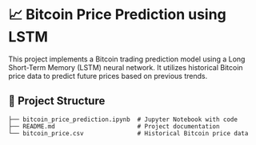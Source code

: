 # 📈 Bitcoin Price Prediction using LSTM

This project implements a Bitcoin trading prediction model using a Long Short-Term Memory (LSTM) neural network. It utilizes historical Bitcoin price data to predict future prices based on previous trends.

## 📂 Project Structure

```plaintext
├── bitcoin_price_prediction.ipynb  # Jupyter Notebook with code
├── README.md                       # Project documentation
└── bitcoin_price.csv               # Historical Bitcoin price data
